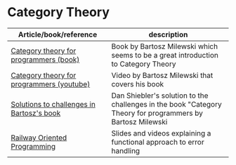 # Category Theory

| Article/book/reference | description |
|--|--|
| [Category theory for programmers (book)](https://github.com/evowilliamson/category_theory/blob/master/resources/category-theory-for-programmers.pdf) | Book by Bartosz Milewski which seems to be a great introduction to Category Theory |
| [Category theory for programmers (youtube)](https://github.com/evowilliamson/category_theory/blob/master/resources/category-theory-for-programmers.pdf) | Video by Bartosz Milewski that covers his book|
| [Solutions to challenges in Bartosz's book](http://danshiebler.com/2018-11-10-category-solutions/) | Dan Shiebler's solution to the challenges in the book "Category Theory for programmers by Bartosz Milewski|
| [Railway Oriented Programming](https://fsharpforfunandprofit.com/rop/) | Slides and videos explaining a functional approach to error handling|


<!--stackedit_data:
eyJoaXN0b3J5IjpbLTExNTAzMTMwNzEsLTczNjY2OTIyMSwtNj
M5NDUzMTAwXX0=
-->